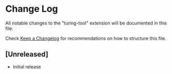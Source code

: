 # Change Log

All notable changes to the "turing-tool" extension will be documented in this file.

Check [Keep a Changelog](http://keepachangelog.com/) for recommendations on how to structure this file.

## [Unreleased]

- Initial release